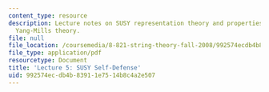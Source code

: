 ```yaml
---
content_type: resource
description: Lecture notes on SUSY representation theory and properties of N=4 Super
  Yang-Mills theory.
file: null
file_location: /coursemedia/8-821-string-theory-fall-2008/992574ecdb4b83911e7514b8c4a2e507_lecture05.pdf
file_type: application/pdf
resourcetype: Document
title: 'Lecture 5: SUSY Self-Defense'
uid: 992574ec-db4b-8391-1e75-14b8c4a2e507
---
```

